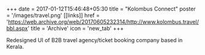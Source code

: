 +++
date =  2017-01-12T15:46:48+05:30
title = "Kolombus Connect"
poster = '/images/travel.png'
[[links]]
href = 'https://web.archive.org/web/20170605232314/http://www.kolombus.travel/bbl.aspx'
title = 'Archive'
icon = 'new_tab'
+++

Redesigned UI of B2B travel agency/ticket booking company based in Kerala.


